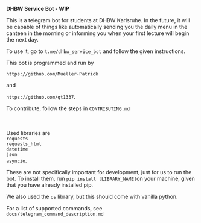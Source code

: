 **DHBW Service Bot - WIP**

This is a telegram bot for students at DHBW Karlsruhe.
In the future, it will be capable of things like automatically sending you the daily menu in the 
canteen in the morning or informing you when your first lecture will begin the next day.

To use it, go to `t.me/dhbw_service_bot` and follow the given instructions.

This bot is programmed and run by

`https://github.com/Mueller-Patrick`

and

`https://github.com/qt1337`.

To contribute, follow the steps in `CONTRIBUTING.md`

<br><br>
Used libraries are <br>
`requests`<br>
`requests_html`<br>
`datetime`<br>
`json`<br>
`asyncio`.<br>

These are not specifically important for development, just for us to run the bot.
To install them, run `pip install [LIBRARY_NAME]`on your machine, given that you have already installed pip.

We also used the `os` library, but this should come with vanilla python.


For a list of supported commands, see 
`docs/telegram_command_description.md`
